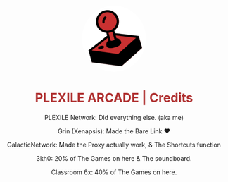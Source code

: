 
<p align="center">
<kbd>
<img style="border-radius:50%" height="150px" src="/images/plexilearcade.png">
</kbd>
</p>
<h1 align="center" style="color: #b03232;">PLEXILE ARCADE | Credits</h1>
<p align="center">PLEXILE Network: Did everything else. (aka me)</p>
<p align="center">Grin (Xenapsis): Made the Bare Link ❤️</p>
<p align="center">GalacticNetwork: Made the Proxy actually work, & The Shortcuts function</p>
<p align="center">3kh0: 20% of The Games on here & The soundboard.</p>
<p align="center">Classroom 6x: 40% of The Games on here.</p>
